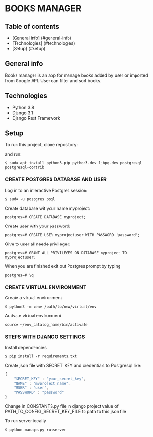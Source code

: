 # BOOKS MANAGER

## Table of contents

* [General info] (#general-info)
* [Technologies] (#technologies)
* [Setup] (#setup)

## General info

Books manager is an app for manage books added by user or imported from Google API. User can filter and sort books.

## Technologies

* Python 3.8
* Django 3.1
* Django Rest Framework

## Setup

To run this project, clone repository:

and run:

```
$ sudo apt install python3-pip python3-dev libpq-dev postgresql postgresql-contrib
```

### CREATE POSTGRES DATABASE AND USER

Log in to an interactive Postgres session:

```
$ sudo -u postgres psql
```

Create database wit your name myproject:

```postgres
postgres=# CREATE DATABASE myproject;
```

Create user with your password:

```postgres
postgres=# CREATE USER myprojectuser WITH PASSWORD 'password';
```

Give to user all neede privileges:

```postgres
postgres=# GRANT ALL PRIVILEGES ON DATABASE myproject TO myprojectuser;
```

When you are finished exit out Postgres prompt by typing

```postgres
postgres=# \q
```

### CREATE VIRTUAL ENVIRONMENT

Create a virtual environment

```
$ python3 -m venv /path/to/new/virtual/env
```

Activate virtual environment

```
source ~/env_catalog_name/bin/activate
```

### STEPS WITH DJANGO SETTINGS

Install dependencies

```
$ pip install -r requirements.txt
```

Create json file with SECRET_KEY and credentials to Postgresql like:

```js
{
    "SECRET_KEY" : "your_secret_key",
    "NAME" : "myproject_name",
    "USER" : "user",
    "PASSWORD" : "password"
}
```

Change in CONSTANTS.py file in django project value of PATH_TO_CONFIG_SECRET_KEY_FILE to path to this json file

To run server locally

```
$ python manage.py runserver
```
